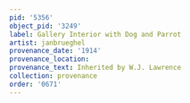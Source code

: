```yaml
---
pid: '5356'
object_pid: '3249'
label: Gallery Interior with Dog and Parrot
artist: janbrueghel
provenance_date: '1914'
provenance_location:
provenance_text: Inherited by W.J. Lawrence
collection: provenance
order: '0671'
---
```

